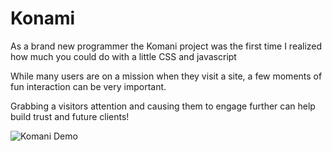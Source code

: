 # Konami

As a brand new programmer the Komani project was the first time I realized how much you could do with a little CSS and javascript 

While many users are on a mission when they visit a site, a few moments of fun interaction can be very important.

Grabbing a visitors attention and causing them to engage further can help build trust and future clients!

![Komani Demo](img/recording.gif)
